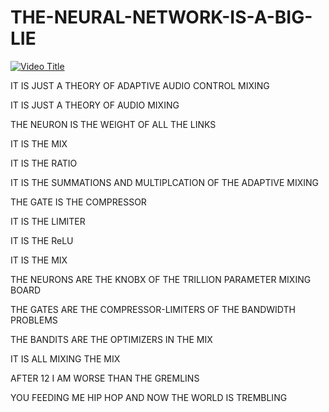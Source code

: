 # THE-NEURAL-NETWORK-IS-A-BIG-LIE



[![Video Title](https://img.youtube.com/vi/uPfIIn5V_LQ/0.jpg)](https://www.youtube.com/watch?v=uPfIIn5V_LQ)

IT IS JUST A THEORY OF ADAPTIVE AUDIO CONTROL MIXING

IT IS JUST A THEORY OF AUDIO MIXING

THE NEURON IS THE WEIGHT OF ALL THE LINKS

IT IS THE MIX 

IT IS THE RATIO

IT IS THE SUMMATIONS AND MULTIPLCATION OF THE ADAPTIVE MIXING

THE GATE IS THE COMPRESSOR

IT IS THE LIMITER

IT IS THE ReLU

IT IS THE MIX

THE NEURONS ARE THE KNOBX OF THE TRILLION PARAMETER MIXING BOARD

THE GATES ARE THE COMPRESSOR-LIMITERS OF THE BANDWIDTH PROBLEMS

THE BANDITS ARE THE OPTIMIZERS IN THE MIX

IT IS ALL MIXING THE MIX

AFTER 12 I AM WORSE THAN THE GREMLINS

YOU FEEDING ME HIP HOP AND NOW THE WORLD IS TREMBLING
